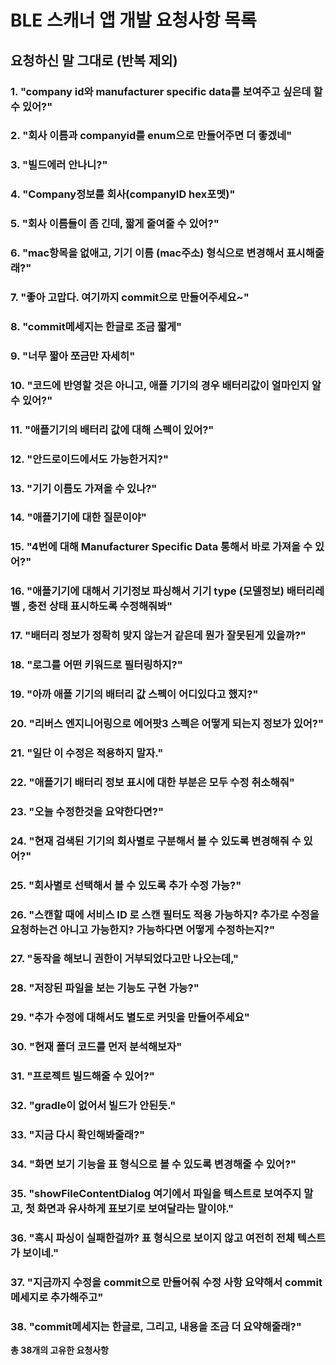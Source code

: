 # BLE 스캐너 앱 개발 요청사항 목록

## 요청하신 말 그대로 (반복 제외)

### 1. "company id와 manufacturer specific data를 보여주고 싶은데 할 수 있어?"

### 2. "회사 이름과 companyid를 enum으로 만들어주면 더 좋겠네"

### 3. "빌드에러 안나니?"

### 4. "Company정보를 회사(companyID hex포멧)"

### 5. "회사 이름들이 좀 긴데, 짧게 줄여줄 수 있어?"

### 6. "mac항목을 없애고, 기기 이름 (mac주소) 형식으로 변경해서 표시해줄래?"

### 7. "좋아 고맙다. 여기까지 commit으로 만들어주세요~"

### 8. "commit메세지는 한글로 조금 짧게"

### 9. "너무 짧아 쪼금만 자세히"

### 10. "코드에 반영할 것은 아니고, 애플 기기의 경우 배터리값이 얼마인지 알 수 있어?"

### 11. "애플기기의 배터리 값에 대해 스펙이 있어?"

### 12. "안드로이드에서도 가능한거지?"

### 13. "기기 이름도 가져올 수 있나?"

### 14. "애플기기에 대한 질문이야"

### 15. "4번에 대해 Manufacturer Specific Data 통해서 바로 가져올 수 있어?"

### 16. "애플기기에 대해서 기기정보 파싱해서 기기 type (모델정보) 배터리레벨 , 충전 상태 표시하도록 수정해줘봐"

### 17. "배터리 정보가 정확히 맞지 않는거 같은데 뭔가 잘못된게 있을까?"

### 18. "로그를 어떤 키워드로 필터링하지?"

### 19. "아까 애플 기기의 배터리 값 스펙이 어디있다고 했지?"

### 20. "리버스 엔지니어링으로 에어팟3 스펙은 어떻게 되는지 정보가 있어?"

### 21. "일단 이 수정은 적용하지 말자."

### 22. "애플기기 배터리 정보 표시에 대한 부분은 모두 수정 취소해줘"

### 23. "오늘 수정한것을 요약한다면?"

### 24. "현재 검색된 기기의 회사별로 구분해서 볼 수 있도록 변경해줘 수 있어?"

### 25. "회사별로 선택해서 볼 수 있도록 추가 수정 가능?"

### 26. "스캔할 때에 서비스 ID 로 스캔 필터도 적용 가능하지? 추가로 수정을 요청하는건 아니고 가능한지? 가능하다면 어떻게 수정하는지?"

### 27. "동작을 해보니 권한이 거부되었다고만 나오는데,"

### 28. "저장된 파일을 보는 기능도 구현 가능?"

### 29. "추가 수정에 대해서도 별도로 커밋을 만들어주세요"

### 30. "현재 폴더 코드를 먼저 분석해보자"

### 31. "프로젝트 빌드해줄 수 있어?"

### 32. "gradle이 없어서 빌드가 안된듯."

### 33. "지금 다시 확인해봐줄래?"

### 34. "화면 보기 기능을 표 형식으로 볼 수 있도록 변경해줄 수 있어?"

### 35. "showFileContentDialog 여기에서 파일을 텍스트로 보여주지 말고, 첫 화면과 유사하게 표보기로 보여달라는 말이야."

### 36. "혹시 파싱이 실패한걸까? 표 형식으로 보이지 않고 여전히 전체 텍스트가 보이네."

### 37. "지금까지 수정을 commit으로 만들어줘 수정 사항 요약해서 commit메세지로 추가해주고"

### 38. "commit메세지는 한글로, 그리고, 내용을 조금 더 요약해줄래?"

**총 38개의 고유한 요청사항** 